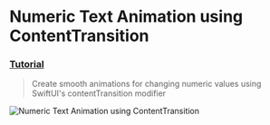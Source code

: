 # Numeric Text Animation using ContentTransition
 ### [Tutorial](https://designcode.io/swiftui-handbook-numeric-text-animation-using-contenttransition)
> Create smooth animations for changing numeric values using SwiftUI's contentTransition modifier

![Numeric Text Animation using ContentTransition](https://github.com/user-attachments/assets/4428e5a7-67f2-401d-b7b2-da58bcdc7957)
 